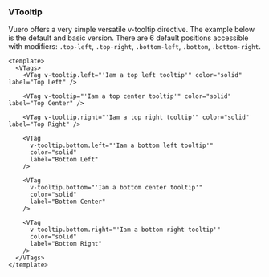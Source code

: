 ### VTooltip

Vuero offers a very simple versatile v-tooltip directive.
The example below is the default and basic version.
There are 6 default positions accessible with modifiers: `.top-left`,
`.top-right`, `.bottom-left`, `.bottom`, `.bottom-right`.

<!--code-->

```vue {4,10,16,22,28,34}
<template>
  <VTags>
    <VTag v-tooltip.left="'Iam a top left tooltip'" color="solid" label="Top Left" />

    <VTag v-tooltip="'Iam a top center tooltip'" color="solid" label="Top Center" />

    <VTag v-tooltip.right="'Iam a top right tooltip'" color="solid" label="Top Right" />

    <VTag
      v-tooltip.bottom.left="'Iam a bottom left tooltip'"
      color="solid"
      label="Bottom Left"
    />

    <VTag
      v-tooltip.bottom="'Iam a bottom center tooltip'"
      color="solid"
      label="Bottom Center"
    />

    <VTag
      v-tooltip.bottom.right="'Iam a bottom right tooltip'"
      color="solid"
      label="Bottom Right"
    />
  </VTags>
</template>
```

<!--/code-->

<!--example-->

<VTags>
  <VTag
    v-tooltip.left="'Iam a top left tooltip'"
    color="solid"
    label="Top Left"
  />
  <VTag
    v-tooltip="'Iam a top center tooltip'"
    color="solid"
    label="Top Center"
  />
  <VTag
    v-tooltip.right="'Iam a top right tooltip'"
    color="solid"
    label="Top Right"
  />
  <VTag
    v-tooltip.bottom.left="'Iam a bottom left tooltip'"
    color="solid"
    label="Bottom Left"
  />
  <VTag
    v-tooltip.bottom="'Iam a bottom center tooltip'"
    color="solid"
    label="Bottom Center"
  />
  <VTag
    v-tooltip.bottom.right="'Iam a bottom right tooltip'"
    color="solid"
    label="Bottom Right"
  />
</VTags>

<!--/example-->
